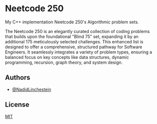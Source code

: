 # Neetcode 250

My C++ implementation Neetcode 250's Algorithmic problem sets.

The Neetcode 250 is an elegantly curated collection of coding problems that builds upon the foundational "Blind 75" set, expanding it by an additional 175 meticulously selected challenges. This enhanced list is designed to offer a comprehensive, structured pathway for Software Engineers. It seamlessly integrates a variety of problem types, ensuring a balanced focus on key concepts like data structures, dynamic programming, recursion, graph theory, and system design.

## Authors

- [@NadidLinchestein](https://github.com/NadidLinchestein)

## License

[MIT](https://choosealicense.com/licenses/mit/)
